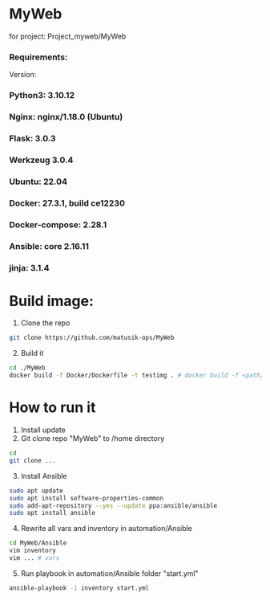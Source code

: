 # MyWeb
for project: Project_myweb/MyWeb

### Requirements:

Version:
### Python3: 3.10.12
### Nginx: nginx/1.18.0 (Ubuntu)
### Flask: 3.0.3
### Werkzeug 3.0.4
### Ubuntu: 22.04
### Docker: 27.3.1, build ce12230
### Docker-compose: 2.28.1
### Ansible: core 2.16.11
### jinja: 3.1.4

# Build image:
1. Clone the repo
```bash
git clone https://github.com/matusik-ops/MyWeb
```
2. Build it
```bash
cd ./MyWeb
docker build -f Docker/Dockerfile -t testimg . # docker build -f <path/to/Dockerfile> -t <image_name> . 
```

# How to run it

1. Install update
2. Git clone repo "MyWeb" to /home directory
```bash
cd
git clone ...
```

3. Install Ansible
```bash
sudo apt update
sudo apt install software-properties-common
sudo add-apt-repository --yes --update ppa:ansible/ansible
sudo apt install ansible
```

4. Rewrite all vars and inventory in automation/Ansible
```bash
cd MyWeb/Ansible
vim inventory 
vim ... # vars
```
5. Run playbook in automation/Ansible folder "start.yml"
```bash
ansible-playbook -i inventory start.yml
```
